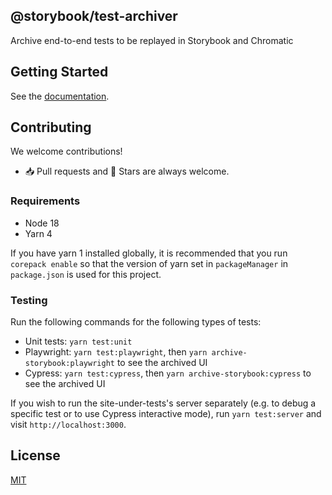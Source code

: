 ## @storybook/test-archiver

Archive end-to-end tests to be replayed in Storybook and Chromatic

## Getting Started

See the [documentation](https://www.chromatic.com/docs/e2e-visual-tests/).

## Contributing

We welcome contributions!

- 📥 Pull requests and 🌟 Stars are always welcome.

### Requirements

- Node 18
- Yarn 4

If you have yarn 1 installed globally, it is recommended that you run `corepack enable` so that the version of yarn set in `packageManager` in `package.json` is used for this project.

### Testing

Run the following commands for the following types of tests:

- Unit tests: `yarn test:unit`
- Playwright: `yarn test:playwright`, then `yarn archive-storybook:playwright` to see the archived UI
- Cypress: `yarn test:cypress`, then `yarn archive-storybook:cypress` to see the archived UI

If you wish to run the site-under-tests's server separately (e.g. to debug a specific test or to use Cypress interactive mode), run `yarn test:server` and visit `http://localhost:3000`.

## License

[MIT](https://github.com/chromaui/test-archiver/blob/main/LICENSE)
